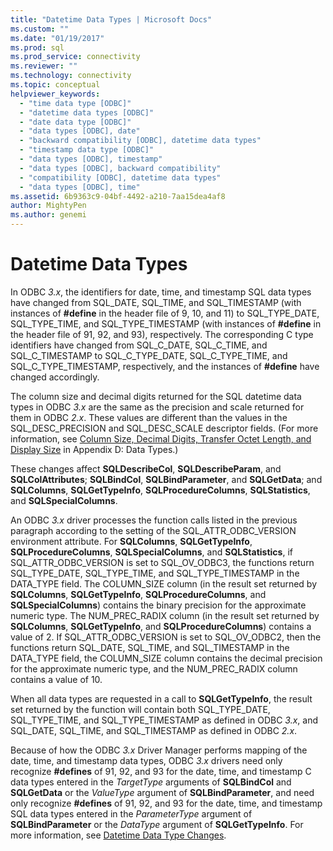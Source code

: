```yaml
---
title: "Datetime Data Types | Microsoft Docs"
ms.custom: ""
ms.date: "01/19/2017"
ms.prod: sql
ms.prod_service: connectivity
ms.reviewer: ""
ms.technology: connectivity
ms.topic: conceptual
helpviewer_keywords: 
  - "time data type [ODBC]"
  - "datetime data types [ODBC]"
  - "date data type [ODBC]"
  - "data types [ODBC], date"
  - "backward compatibility [ODBC], datetime data types"
  - "timestamp data type [ODBC]"
  - "data types [ODBC], timestamp"
  - "data types [ODBC], backward compatibility"
  - "compatibility [ODBC], datetime data types"
  - "data types [ODBC], time"
ms.assetid: 6b9363c9-04bf-4492-a210-7aa15dea4af8
author: MightyPen
ms.author: genemi
---
```

# Datetime Data Types
In ODBC *3.x*, the identifiers for date, time, and timestamp SQL data types have changed from SQL_DATE, SQL_TIME, and SQL_TIMESTAMP (with instances of **#define** in the header file of 9, 10, and 11) to SQL_TYPE_DATE, SQL_TYPE_TIME, and SQL_TYPE_TIMESTAMP (with instances of **#define** in the header file of 91, 92, and 93), respectively. The corresponding C type identifiers have changed from SQL_C_DATE, SQL_C_TIME, and SQL_C_TIMESTAMP to SQL_C_TYPE_DATE, SQL_C_TYPE_TIME, and SQL_C_TYPE_TIMESTAMP, respectively, and the instances of **#define** have changed accordingly.  
  
 The column size and decimal digits returned for the SQL datetime data types in ODBC *3.x* are the same as the precision and scale returned for them in ODBC *2.x*. These values are different than the values in the SQL_DESC_PRECISION and SQL_DESC_SCALE descriptor fields. (For more information, see [Column Size, Decimal Digits, Transfer Octet Length, and Display Size](../../../odbc/reference/appendixes/column-size-decimal-digits-transfer-octet-length-and-display-size.md) in Appendix D: Data Types.)  
  
 These changes affect **SQLDescribeCol**, **SQLDescribeParam**, and **SQLColAttributes**; **SQLBindCol**, **SQLBindParameter**, and **SQLGetData**; and **SQLColumns**, **SQLGetTypeInfo**, **SQLProcedureColumns**, **SQLStatistics**, and **SQLSpecialColumns**.  
  
 An ODBC *3.x* driver processes the function calls listed in the previous paragraph according to the setting of the SQL_ATTR_ODBC_VERSION environment attribute. For **SQLColumns**, **SQLGetTypeInfo**, **SQLProcedureColumns**, **SQLSpecialColumns**, and **SQLStatistics**, if SQL_ATTR_ODBC_VERSION is set to SQL_OV_ODBC3, the functions return SQL_TYPE_DATE, SQL_TYPE_TIME, and SQL_TYPE_TIMESTAMP in the DATA_TYPE field. The COLUMN_SIZE column (in the result set returned by **SQLColumns**, **SQLGetTypeInfo**, **SQLProcedureColumns**, and **SQLSpecialColumns**) contains the binary precision for the approximate numeric type. The NUM_PREC_RADIX column (in the result set returned by **SQLColumns**, **SQLGetTypeInfo**, and **SQLProcedureColumns**) contains a value of 2. If SQL_ATTR_ODBC_VERSION is set to SQL_OV_ODBC2, then the functions return SQL_DATE, SQL_TIME, and SQL_TIMESTAMP in the DATA_TYPE field, the COLUMN_SIZE column contains the decimal precision for the approximate numeric type, and the NUM_PREC_RADIX column contains a value of 10.  
  
 When all data types are requested in a call to **SQLGetTypeInfo**, the result set returned by the function will contain both SQL_TYPE_DATE, SQL_TYPE_TIME, and SQL_TYPE_TIMESTAMP as defined in ODBC *3.x*, and SQL_DATE, SQL_TIME, and SQL_TIMESTAMP as defined in ODBC *2.x*.  
  
 Because of how the ODBC *3.x* Driver Manager performs mapping of the date, time, and timestamp data types, ODBC *3.x* drivers need only recognize **#defines** of 91, 92, and 93 for the date, time, and timestamp C data types entered in the *TargetType* arguments of **SQLBindCol** and **SQLGetData** or the *ValueType* argument of **SQLBindParameter**, and need only recognize **#defines** of 91, 92, and 93 for the date, time, and timestamp SQL data types entered in the *ParameterType* argument of **SQLBindParameter** or the *DataType* argument of **SQLGetTypeInfo**. For more information, see [Datetime Data Type Changes](../../../odbc/reference/develop-app/datetime-data-type-changes.md).
